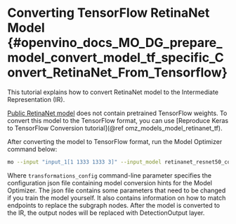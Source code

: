# Converting TensorFlow RetinaNet Model {#openvino_docs_MO_DG_prepare_model_convert_model_tf_specific_Convert_RetinaNet_From_Tensorflow}

This tutorial explains how to convert RetinaNet model to the Intermediate Representation (IR).

[Public RetinaNet model](https://github.com/fizyr/keras-retinanet) does not contain pretrained TensorFlow weights.
To convert this model to the TensorFlow format, you can use [Reproduce Keras to TensorFlow Conversion tutorial](@ref omz_models_model_retinanet_tf).

After converting the model to TensorFlow format, run the Model Optimizer command below:
```sh
mo --input "input_1[1 1333 1333 3]" --input_model retinanet_resnet50_coco_best_v2.1.0.pb --data_type FP32 --transformations_config front/tf/retinanet.json
```

Where `transformations_config` command-line parameter specifies the configuration json file containing model conversion hints for the Model Optimizer.
The json file contains some parameters that need to be changed if you train the model yourself. It also contains information on how to match endpoints
to replace the subgraph nodes. After the model is converted to the IR, the output nodes will be replaced with DetectionOutput layer.
